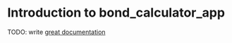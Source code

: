 # Introduction to bond_calculator_app

TODO: write [great documentation](http://jacobian.org/writing/what-to-write/)
